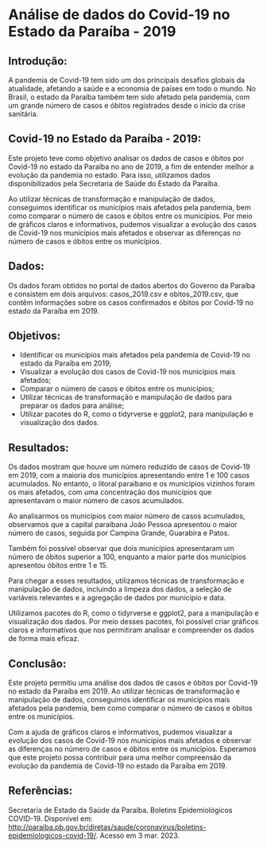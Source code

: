 # Análise de dados do Covid-19 no Estado da Paraíba - 2019

## Introdução:

A pandemia de Covid-19 tem sido um dos principais desafios globais da atualidade, afetando a saúde e a economia de países em todo o mundo. No Brasil, o estado da Paraíba também tem sido afetado pela pandemia, com um grande número de casos e óbitos registrados desde o início da crise sanitária.

## Covid-19 no Estado da Paraíba - 2019:

Este projeto teve como objetivo analisar os dados de casos e óbitos por Covid-19 no estado da Paraíba no ano de 2019, a fim de entender melhor a evolução da pandemia no estado. Para isso, utilizamos dados disponibilizados pela Secretaria de Saúde do Estado da Paraíba.

Ao utilizar técnicas de transformação e manipulação de dados, conseguimos identificar os municípios mais afetados pela pandemia, bem como comparar o número de casos e óbitos entre os municípios. Por meio de gráficos claros e informativos, pudemos visualizar a evolução dos casos de Covid-19 nos municípios mais afetados e observar as diferenças no número de casos e óbitos entre os municípios.

## Dados:
Os dados foram obtidos no portal de dados abertos do Governo da Paraíba e consistem em dois arquivos: casos_2019.csv e obitos_2019.csv, que contêm informações sobre os casos confirmados e óbitos por Covid-19 no estado da Paraíba em 2019.

## Objetivos:

- Identificar os municípios mais afetados pela pandemia de Covid-19 no estado da Paraíba em 2019;
- Visualizar a evolução dos casos de Covid-19 nos municípios mais afetados;
- Comparar o número de casos e óbitos entre os municípios;
- Utilizar técnicas de transformação e manipulação de dados para preparar os dados para análise;
- Utilizar pacotes do R, como o tidyrverse e ggplot2, para manipulação e visualização dos dados.

## Resultados:
Os dados mostram que houve um número reduzido de casos de Covid-19 em 2019, com a maioria dos municípios apresentando entre 1 e 100 casos acumulados. No entanto, o litoral paraibano e os municípios vizinhos foram os mais afetados, com uma concentração dos municípios que apresentavam o maior número de casos acumulados.

Ao analisarmos os municípios com maior número de casos acumulados, observamos que a capital paraibana João Pessoa apresentou o maior número de casos, seguida por Campina Grande, Guarabira e Patos.

Também foi possível observar que dois municípios apresentaram um número de óbitos superior a 100, enquanto a maior parte dos municípios apresentou óbitos entre 1 e 15.

Para chegar a esses resultados, utilizamos técnicas de transformação e manipulação de dados, incluindo a limpeza dos dados, a seleção de variáveis relevantes e a agregação de dados por município e data.

Utilizamos pacotes do R, como o tidyrverse e ggplot2, para a manipulação e visualização dos dados. Por meio desses pacotes, foi possível criar gráficos claros e informativos que nos permitiram analisar e compreender os dados de forma mais eficaz.

## Conclusão:
Este projeto permitiu uma análise dos dados de casos e óbitos por Covid-19 no estado da Paraíba em 2019. Ao utilizar técnicas de transformação e manipulação de dados, conseguimos identificar os municípios mais afetados pela pandemia, bem como comparar o número de casos e óbitos entre os municípios.

Com a ajuda de gráficos claros e informativos, pudemos visualizar a evolução dos casos de Covid-19 nos municípios mais afetados e observar as diferenças no número de casos e óbitos entre os municípios.
Esperamos que este projeto possa contribuir para uma melhor compreensão da evolução da pandemia de Covid-19 no estado da Paraíba em 2019.

## Referências:

Secretaria de Estado da Saúde da Paraíba. Boletins Epidemiológicos COVID-19. Disponível em: http://paraiba.pb.gov.br/diretas/saude/coronavirus/boletins-epidemiologicos-covid-19/. Acesso em 3 mar. 2023.
